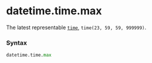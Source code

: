# datetime.time.max

The latest representable [`time`](/modules/datetime/time/), `time(23, 59, 59, 999999)`.

### Syntax

```python
datetime.time.max
```